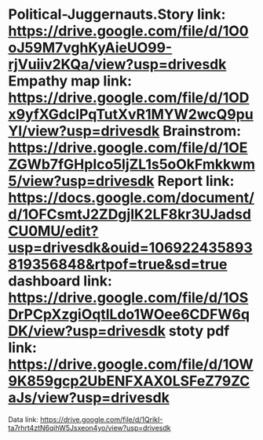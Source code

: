 # Political-Juggernauts.Story link: https://drive.google.com/file/d/1O0oJ59M7vghKyAieUO99-rjVuiiv2KQa/view?usp=drivesdk                                                                       Empathy map link: https://drive.google.com/file/d/1ODx9yfXGdclPqTutXvR1MYW2wcQ9puYl/view?usp=drivesdk                                                                                          Brainstrom: https://drive.google.com/file/d/1OEZGWb7fGHpIco5ljZL1s5oOkFmkkwm5/view?usp=drivesdk                                                                                               Report link: https://docs.google.com/document/d/1OFCsmtJ2ZDgjlK2LF8kr3UJadsdCU0MU/edit?usp=drivesdk&ouid=106922435893819356848&rtpof=true&sd=true                                             dashboard link: https://drive.google.com/file/d/1OSDrPCpXzgiOqtlLdo1WOee6CDFW6qDK/view?usp=drivesdk                                                                                           stoty pdf link: https://drive.google.com/file/d/1OW9K859gcp2UbENFXAX0LSFeZ79ZCaJs/view?usp=drivesdk
Data link: https://drive.google.com/file/d/1QrikI-ta7rhrt4ztN6qihW5Jsxeon4yo/view?usp=drivesdk
